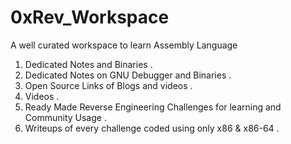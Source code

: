 # 0xRev_Workspace
A well curated workspace to learn Assembly Language 

1. Dedicated Notes and Binaries . 
2. Dedicated Notes on GNU Debugger and Binaries . 
3. Open Source Links of Blogs and videos . 
4. Videos . 
5. Ready Made Reverse Engineering Challenges for learning and Community Usage . 
6. Writeups of every challenge coded using only x86 & x86-64 .  
